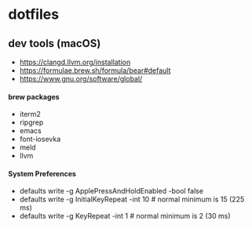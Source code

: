 # dotfiles
## dev tools (macOS)
- https://clangd.llvm.org/installation
- https://formulae.brew.sh/formula/bear#default
- https://www.gnu.org/software/global/

#### brew packages
- iterm2
- ripgrep
- emacs
- font-iosevka
- meld
- llvm

#### System Preferences
- defaults write -g ApplePressAndHoldEnabled -bool false
- defaults write -g InitialKeyRepeat -int 10 # normal minimum is 15 (225 ms)
- defaults write -g KeyRepeat -int 1 # normal minimum is 2 (30 ms)
